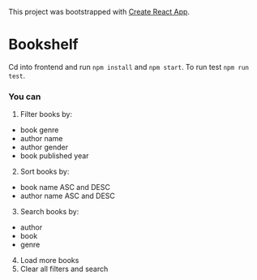 This project was bootstrapped with [Create React App](https://github.com/facebook/create-react-app).

# Bookshelf
Cd into frontend and run `npm install` and `npm start`. To run test `npm run test`.

### You can

1. Filter books by:
- book genre
- author name
- author gender
- book published year

2. Sort books by:
- book name ASC and DESC
- author name ASC and DESC

3. Search books by:
- author
- book
- genre

4. Load more books
5. Clear all filters and search
